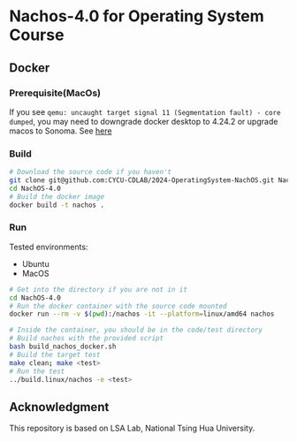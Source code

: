 # Nachos-4.0 for Operating System Course

## Docker

### Prerequisite(MacOs)

If you see `qemu: uncaught target signal 11 (Segmentation fault) - core dumped`, you may need to downgrade docker desktop to 4.24.2 or upgrade macos to Sonoma. See [here](https://github.com/docker/for-mac/issues/7172)

### Build

```bash
# Download the source code if you haven't
git clone git@github.com:CYCU-CDLAB/2024-OperatingSystem-NachOS.git NachOS-4.0
cd NachOS-4.0
# Build the docker image
docker build -t nachos .
```

### Run

Tested environments:

- Ubuntu
- MacOS

```bash
# Get into the directory if you are not in it
cd NachOS-4.0
# Run the docker container with the source code mounted
docker run --rm -v $(pwd):/nachos -it --platform=linux/amd64 nachos
```

```bash
# Inside the container, you should be in the code/test directory
# Build nachos with the provided script
bash build_nachos_docker.sh
# Build the target test
make clean; make <test>
# Run the test
../build.linux/nachos -e <test>
```

## Acknowledgment


This repository is based on LSA Lab, National Tsing Hua University.
